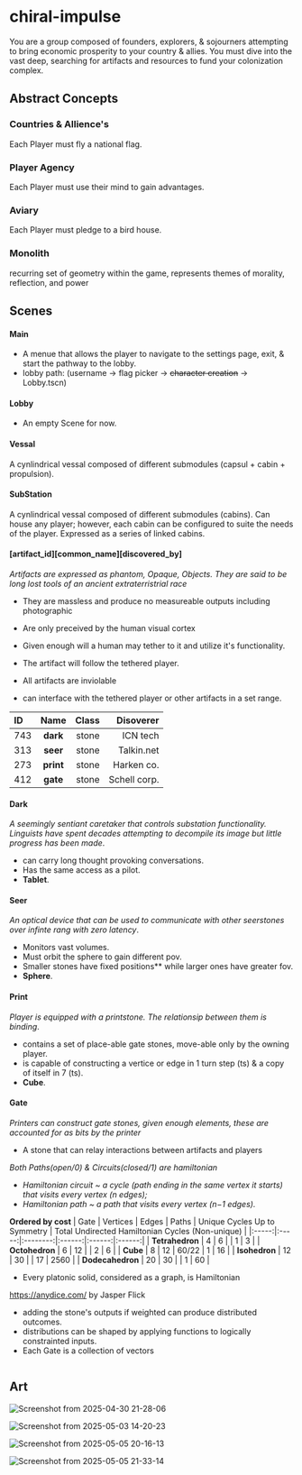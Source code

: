 # chiral-impulse
  You are a group composed of founders, explorers, & sojourners attempting to bring economic prosperity to your country & allies. You must dive into the vast deep, searching for artifacts and resources to fund your colonization complex. 

## Abstract Concepts
### Countries & Allience's
  Each Player must fly a national flag.
### Player Agency
  Each Player must use their mind to gain advantages.
### Aviary
  Each Player must pledge to a bird house. 
### Monolith 
  recurring set of geometry within the game, represents themes of morality, reflection, and power

## Scenes 
#### Main
  - A menue that allows the player to navigate to the settings page, exit, & start the pathway to the lobby.
  - lobby path: (username -> flag picker -> ~~character creation~~ -> Lobby.tscn)

#### Lobby
  - An empty Scene for now.


#### Vessal
  A cynlindrical vessal composed of different submodules (capsul + cabin + propulsion).
#### SubStation
  A cynlindrical vessal composed of different submodules (cabins). Can house any player; however, each cabin can be configured to suite the needs of the player. Expressed as a series of linked cabins. 

#### [artifact_id][common_name][discovered_by]
_Artifacts are expressed as phantom, Opaque, Objects. They are said to be long lost tools of an ancient extraterristrial race_
- They are massless and produce no measureable outputs including photographic
- Are only preceived by the human visual cortex
- Given enough will a human may tether to it and utilize it's functionality. 
- The artifact will follow the tethered player. 

- All artifacts are inviolable
- can interface with the tethered player or other artifacts in a set range.

[^1]: **bold**
[^1]: `code`  
[^1]: _italic_
[^1]: הֵילֵל

  | ID |  Name | Class | Disoverer | 
|:-----|:--------:|------:|------:|
| 743   | **dark** | stone | ICN tech | 
| 313   |  **seer** | stone | Talkin.net |
| 273   | **print** | stone | Harken co. |
| 412   | **gate** | stone | Schell corp. |

#### Dark
  _A seemingly sentiant caretaker that controls substation functionality. Linguists have spent decades attempting to decompile its image but little progress has been made_.
  - can carry long thought provoking conversations.
  - Has the same access as a pilot.
  - **Tablet**.

  #### Seer
  _An optical device that can be used to communicate with other seerstones over infinte rang with zero latency_.  
  - Monitors vast volumes. 
  - Must orbit the sphere to gain different pov.
  - Smaller stones have fixed positions** while larger ones have greater fov.
  - **Sphere**.

  #### Print
  _Player is equipped with a printstone. The relationsip between them is binding_.
  - contains a set of place-able gate stones, move-able only by the owning player.
  - is capable of constructing a vertice or edge in 1 turn step (ts) & a copy of itself in 7 (ts).
  - **Cube**.

  #### Gate
  _Printers can construct gate stones, given enough elements, these are accounted for as bits by the printer_
   - A stone that can relay interactions between artifacts and players
     
_Both Paths(open/0) & Circuits(closed/1) are hamiltonian_


 - _Hamiltonian circuit ~ a cycle (path ending in the same vertex it starts) that visits every vertex (n
edges);_
 - _Hamiltonian path ~ a path that visits every vertex (n−1 edges)._

**Ordered by cost**
 | Gate | Vertices | Edges | Paths | Unique Cycles Up to Symmetry | Total Undirected Hamiltonian Cycles (Non-unique) | 
|:-----:|:-----:|:--------:|:------:|:------:|:------:|
| **Tetrahedron** | 4 | 6 | | 1 | 3 |
| **Octohedron** | 6 | 12 | | 2 | 6 |
| **Cube** | 8 | 12 | 60/22 | 1 | 16 |
| **Isohedron** | 12 | 30 | | 17 | 2560 |
| **Dodecahedron** | 20 | 30 | | 1 | 60 |

- Every platonic solid, considered as a graph, is Hamiltonian

https://anydice.com/ by Jasper Flick
  - adding the stone's outputs if weighted can produce distributed outcomes.
  - distributions can be shaped by applying functions to logically constrainted inputs.
  - Each Gate is a collection of vectors
```

```
## Art
![Screenshot from 2025-04-30 21-28-06](https://github.com/user-attachments/assets/f6a26ae2-2b2c-481b-807e-50ae8e3a6fa6)

![Screenshot from 2025-05-03 14-20-23](https://github.com/user-attachments/assets/81ca7619-796b-4e69-9af4-de8a1bd7fd27)

![Screenshot from 2025-05-05 20-16-13](https://github.com/user-attachments/assets/6511dcb6-2daf-4d0b-afad-f6a82c512316)

![Screenshot from 2025-05-05 21-33-14](https://github.com/user-attachments/assets/bdcca6ca-164e-4c08-a135-ce699af832b6)




  








